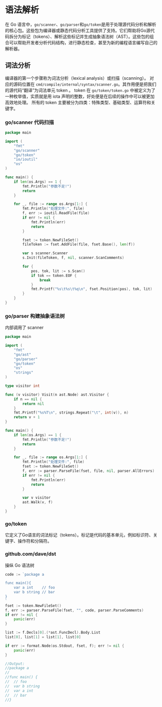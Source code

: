 # 语法解析

在 Go 语言中，`go/scanner`、`go/parser`和`go/token`是用于处理源代码分析和解析的核心包。这些包为编译器或静态代码分析工具提供了支持。它们帮助将Go源代码拆分为标记（tokens）、解析这些标记并生成抽象语法树（AST）。这些包的组合可以帮助开发者分析代码结构，进行静态检查，甚至为新的编程语言编写自己的解析器。

## 词法分析

编译器的第一个步骤称为词法分析（lexical analysis）或扫描（scanning）。
对应的源码位置在 `cmd/compile/internal/syntax/scanner.go`。其作用便是把我们的源代码“翻译”为词法单元 token 。
token 在 `go/token/token.go` 中被定义为了一种枚举值，实质就是用 iota 声明的整数，好处便是在后续的操作中可以被更加高效地处理。
所有的 token 主要被分为四类：特殊类型、基础类型、运算符和关键字。

### go/scanner 代码扫描
```go
package main

import (
    "fmt"
    "go/scanner"
    "go/token"
    "io/ioutil"
    "os"
)

func main() {
    if len(os.Args) == 1 {
        fmt.Println("参数不足!")
        return
    }

    for _, file := range os.Args[1:] {
        fmt.Println("处理文件:", file)
        f, err := ioutil.ReadFile(file)
        if err != nil {
            fmt.Println(err)
            return
        }

        fset := token.NewFileSet()
        fileToken := fset.AddFile(file, fset.Base(), len(f))

        var s scanner.Scanner
        s.Init(fileToken, f, nil, scanner.ScanComments)

        for {
            pos, tok, lit := s.Scan()
            if tok == token.EOF {
                break
            }
            fmt.Printf("%s\t%s\t%q\n", fset.Position(pos), tok, lit)
        }
    }
}
```
### go/parser 构建抽象语法树
内部调用了 scanner
```go
package main

import (
    "fmt"
    "go/ast"
    "go/parser"
    "go/token"
    "os"
    "strings"
)

type visitor int

func (v visitor) Visit(n ast.Node) ast.Visitor {
    if n == nil {
        return nil
    }
    fmt.Printf("%s%T\n", strings.Repeat("\t", int(v)), n)
    return v + 1
}

func main() {
    if len(os.Args) == 1 {
        fmt.Println("参数不足!")
        return
    }

    for _, file := range os.Args[1:] {
        fmt.Println("处理文件:", file)
        fset := token.NewFileSet()
        f, err := parser.ParseFile(fset, file, nil, parser.AllErrors)
        if err != nil {
            fmt.Println(err)
            return
        }

        var v visitor
        ast.Walk(v, f)
    }
}
```

### go/token
它定义了Go语言的词法标记（tokens）。标记是代码的基本单元，例如标识符、关键字、操作符和分隔符。

### github.com/dave/dst

操纵 Go 语法树

```go
code := `package a

func main(){
	var a int    // foo
	var b string // bar
}
`
fset := token.NewFileSet()
f, err := parser.ParseFile(fset, "", code, parser.ParseComments)
if err != nil {
	panic(err)
}

list := f.Decls[0].(*ast.FuncDecl).Body.List
list[0], list[1] = list[1], list[0]

if err := format.Node(os.Stdout, fset, f); err != nil {
	panic(err)
}

//Output:
//package a
//
//func main() {
//	// foo
//	var b string
//	var a int
//	// bar
//}
```

